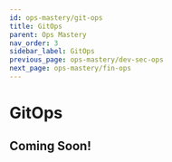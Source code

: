 ```yaml
---
id: ops-mastery/git-ops
title: GitOps
parent: Ops Mastery
nav_order: 3
sidebar_label: GitOps
previous_page: ops-mastery/dev-sec-ops
next_page: ops-mastery/fin-ops
---
```


# GitOps

## Coming Soon!